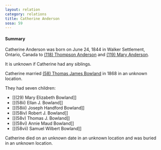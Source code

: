 ```yaml
---
layout: relation
category: relations
title: Catherine Anderson
sosa: 59
---
```


#### Summary

Catherine Anderson was born on June 24, 1844 in Walker Settlement, Ontario, Canada to [(118) Thompson Anderson](/118-thompson-anderson/) and [(119) Mary Anderson](/119-mary-anderson/).

It is unknown if Catherine had any siblings.

Catherine married [(58) Thomas James Bowland](/58-thomas-james-bowland/) in 1868 in an unknown location.

They had seven children:

* [[(29) Mary Elizabeth Bowland]]
* [[(58ii) Ellan J. Bowland]]
* [[(58iii) Joseph Handford Bowland]]
* [[(58iv) Robert J. Bowland]]
* [[(58v) Thomas J. Bowland]]
* [[(58vi) Annie Maud Bowland]]
* [[(58vii) Samuel Wilbert Bowland]]

Catherine died on an unknown date in an unknown location and was buried in an unknown location.

<br>
